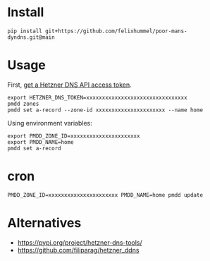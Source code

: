 # Install
```
pip install git+https://github.com/felixhummel/poor-mans-dyndns.git@main
```


# Usage
First, [get a Hetzner DNS API access token][api-access-token].

[api-access-token]: https://docs.hetzner.com/dns-console/dns/general/api-access-token/
```
export HETZNER_DNS_TOKEN=xxxxxxxxxxxxxxxxxxxxxxxxxxxxxxxx
pmdd zones
pmdd set a-record --zone-id xxxxxxxxxxxxxxxxxxxxxx --name home
```

Using environment variables:
```
export PMDD_ZONE_ID=xxxxxxxxxxxxxxxxxxxxxx
export PMDD_NAME=home
pmdd set a-record
```


# cron
```
PMDD_ZONE_ID=xxxxxxxxxxxxxxxxxxxxxx PMDD_NAME=home pmdd update
```


# Alternatives
- https://pypi.org/project/hetzner-dns-tools/
- https://github.com/filiparag/hetzner_ddns

